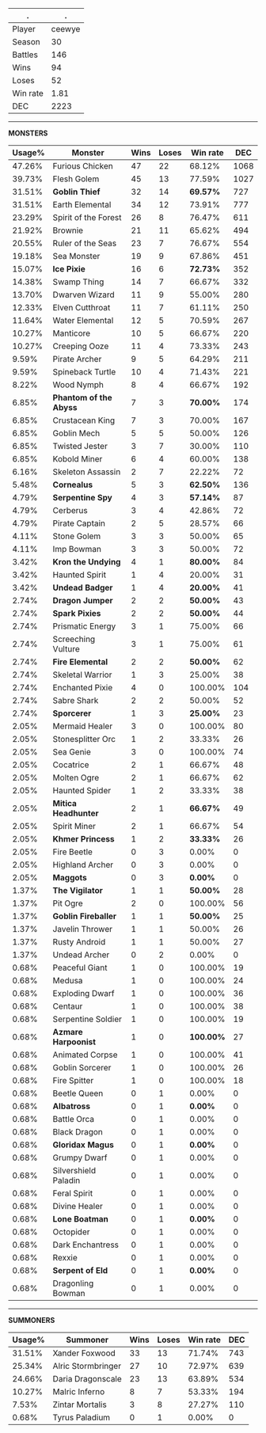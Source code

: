 .|.
|-|-
Player|ceewye
Season|30
Battles|146
Wins|94
Loses|52
Win rate|1.81
DEC|2223

---
**MONSTERS**

Usage%|Monster|Wins|Loses|Win rate|DEC|
-|-|-|-|-|-|
47.26%|Furious Chicken|47|22|68.12%|1068|
39.73%|Flesh Golem|45|13|77.59%|1027|
31.51%|**Goblin Thief**|32|14|**69.57%**|727|
31.51%|Earth Elemental|34|12|73.91%|777|
23.29%|Spirit of the Forest|26|8|76.47%|611|
21.92%|Brownie|21|11|65.62%|494|
20.55%|Ruler of the Seas|23|7|76.67%|554|
19.18%|Sea Monster|19|9|67.86%|451|
15.07%|**Ice Pixie**|16|6|**72.73%**|352|
14.38%|Swamp Thing|14|7|66.67%|332|
13.70%|Dwarven Wizard|11|9|55.00%|280|
12.33%|Elven Cutthroat|11|7|61.11%|250|
11.64%|Water Elemental|12|5|70.59%|267|
10.27%|Manticore|10|5|66.67%|220|
10.27%|Creeping Ooze|11|4|73.33%|243|
9.59%|Pirate Archer|9|5|64.29%|211|
9.59%|Spineback Turtle|10|4|71.43%|221|
8.22%|Wood Nymph|8|4|66.67%|192|
6.85%|**Phantom of the Abyss**|7|3|**70.00%**|174|
6.85%|Crustacean King|7|3|70.00%|167|
6.85%|Goblin Mech|5|5|50.00%|126|
6.85%|Twisted Jester|3|7|30.00%|110|
6.85%|Kobold Miner|6|4|60.00%|138|
6.16%|Skeleton Assassin|2|7|22.22%|72|
5.48%|**Cornealus**|5|3|**62.50%**|136|
4.79%|**Serpentine Spy**|4|3|**57.14%**|87|
4.79%|Cerberus|3|4|42.86%|72|
4.79%|Pirate Captain|2|5|28.57%|66|
4.11%|Stone Golem|3|3|50.00%|65|
4.11%|Imp Bowman|3|3|50.00%|72|
3.42%|**Kron the Undying**|4|1|**80.00%**|84|
3.42%|Haunted Spirit|1|4|20.00%|31|
3.42%|**Undead Badger**|1|4|**20.00%**|41|
2.74%|**Dragon Jumper**|2|2|**50.00%**|43|
2.74%|**Spark Pixies**|2|2|**50.00%**|44|
2.74%|Prismatic Energy|3|1|75.00%|66|
2.74%|Screeching Vulture|3|1|75.00%|61|
2.74%|**Fire Elemental**|2|2|**50.00%**|62|
2.74%|Skeletal Warrior|1|3|25.00%|38|
2.74%|Enchanted Pixie|4|0|100.00%|104|
2.74%|Sabre Shark|2|2|50.00%|52|
2.74%|**Sporcerer**|1|3|**25.00%**|23|
2.05%|Mermaid Healer|3|0|100.00%|80|
2.05%|Stonesplitter Orc|1|2|33.33%|26|
2.05%|Sea Genie|3|0|100.00%|74|
2.05%|Cocatrice|2|1|66.67%|48|
2.05%|Molten Ogre|2|1|66.67%|62|
2.05%|Haunted Spider|1|2|33.33%|38|
2.05%|**Mitica Headhunter**|2|1|**66.67%**|49|
2.05%|Spirit Miner|2|1|66.67%|54|
2.05%|**Khmer Princess**|1|2|**33.33%**|26|
2.05%|Fire Beetle|0|3|0.00%|0|
2.05%|Highland Archer|0|3|0.00%|0|
2.05%|**Maggots**|0|3|**0.00%**|0|
1.37%|**The Vigilator**|1|1|**50.00%**|28|
1.37%|Pit Ogre|2|0|100.00%|56|
1.37%|**Goblin Fireballer**|1|1|**50.00%**|25|
1.37%|Javelin Thrower|1|1|50.00%|26|
1.37%|Rusty Android|1|1|50.00%|27|
1.37%|Undead Archer|0|2|0.00%|0|
0.68%|Peaceful Giant|1|0|100.00%|19|
0.68%|Medusa|1|0|100.00%|24|
0.68%|Exploding Dwarf|1|0|100.00%|36|
0.68%|Centaur|1|0|100.00%|38|
0.68%|Serpentine Soldier|1|0|100.00%|19|
0.68%|**Azmare Harpoonist**|1|0|**100.00%**|27|
0.68%|Animated Corpse|1|0|100.00%|41|
0.68%|Goblin Sorcerer|1|0|100.00%|26|
0.68%|Fire Spitter|1|0|100.00%|18|
0.68%|Beetle Queen|0|1|0.00%|0|
0.68%|**Albatross**|0|1|**0.00%**|0|
0.68%|Battle Orca|0|1|0.00%|0|
0.68%|Black Dragon|0|1|0.00%|0|
0.68%|**Gloridax Magus**|0|1|**0.00%**|0|
0.68%|Grumpy Dwarf|0|1|0.00%|0|
0.68%|Silvershield Paladin|0|1|0.00%|0|
0.68%|Feral Spirit|0|1|0.00%|0|
0.68%|Divine Healer|0|1|0.00%|0|
0.68%|**Lone Boatman**|0|1|**0.00%**|0|
0.68%|Octopider|0|1|0.00%|0|
0.68%|Dark Enchantress|0|1|0.00%|0|
0.68%|Rexxie|0|1|0.00%|0|
0.68%|**Serpent of Eld**|0|1|**0.00%**|0|
0.68%|Dragonling Bowman|0|1|0.00%|0|

---
**SUMMONERS**

Usage%|Summoner|Wins|Loses|Win rate|DEC|
-|-|-|-|-|-|
31.51%|Xander Foxwood|33|13|71.74%|743|
25.34%|Alric Stormbringer|27|10|72.97%|639|
24.66%|Daria Dragonscale|23|13|63.89%|534|
10.27%|Malric Inferno|8|7|53.33%|194|
7.53%|Zintar Mortalis|3|8|27.27%|110|
0.68%|Tyrus Paladium|0|1|0.00%|0|
